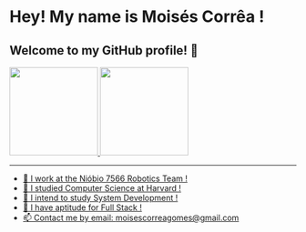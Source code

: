 # Hey! My name is Moisés Corrêa !
## Welcome to my GitHub profile! 🤟

<div>
<a href="https://github.com/seu-usuário-aqui">
<img height="155em" src="https://github-readme-stats.vercel.app/api/top-langs/?username=skittlexyz&layout=compact&langs_count=7&theme=dracula"/>
<img height="155em" src="https://github-readme-stats.vercel.app/api?username=skittlexyz&show_icons=true&theme=dracula&include_all_commits=true&count_private=true"/>
</div>
<div>
  <hr>
</div>
  
  
- 🔭 I work at the Nióbio 7566 Robotics Team !
- 🌱 I studied Computer Science at Harvard !
- 🤔 I intend to study System Development !
- 💬 I have aptitude for Full Stack !
- 📫 Contact me by email: moisescorreagomes@gmail.com


